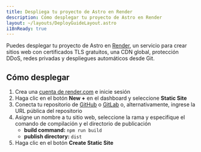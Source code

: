 ```yaml
---
title: Despliega tu proyecto de Astro en Render
description: Cómo desplegar tu proyecto de Astro en Render
layout: ~/layouts/DeployGuideLayout.astro
i18nReady: true
---
```


Puedes desplegar tu proyecto de Astro en [Render](https://render.com/), un servicio para crear sitios web con certificados TLS gratuitos, una CDN global, protección DDoS, redes privadas y despliegues automáticos desde Git.

## Cómo desplegar

1. Crea una [cuenta de render.com](https://dashboard.render.com/) e inicie sesión
2. Haga clic en el botón **New +** en el dashboard y seleccione **Static Site**
3. Conecta tu repositorio de [GitHub](https://github.com/) o [GitLab](https://about.gitlab.com/) o, alternativamente, ingrese la URL pública del repositorio
4. Asigne un nombre a tu sitio web, seleccione la rama y especifique el comando de compilación y el directorio de publicación
    - **build command:** `npm run build`
    - **publish directory:** `dist`
5. Haga clic en el botón **Create Static Site**
